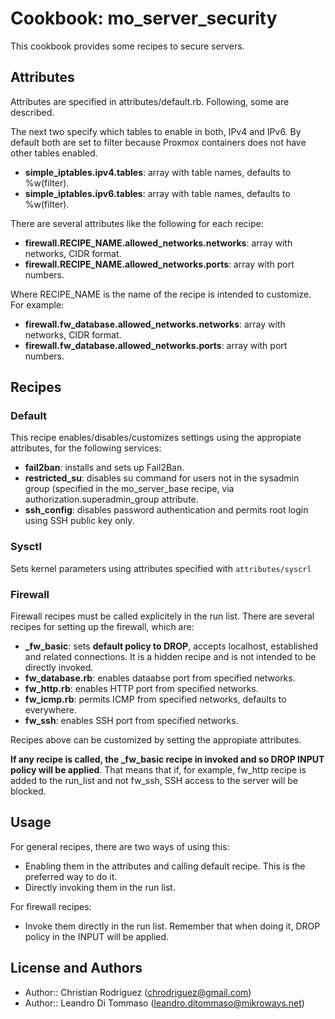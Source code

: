 # Cookbook: mo_server_security

This cookbook provides some recipes to secure servers.

## Attributes

Attributes are specified in attributes/default.rb. Following, some are described.

The next two specify which tables to enable in both, IPv4 and IPv6. By default both are set to
filter because Proxmox containers does not have other tables enabled.

* **simple_iptables.ipv4.tables**: array with table names, defaults to %w(filter).
* **simple_iptables.ipv6.tables**: array with table names, defaults to %w(filter).

There are several attributes like the following for each recipe:
* **firewall.RECIPE_NAME.allowed_networks.networks**: array with networks, CIDR format.
* **firewall.RECIPE_NAME.allowed_networks.ports**: array with port numbers.

Where RECIPE_NAME is the name of the recipe is intended to customize. For example:
* **firewall.fw_database.allowed_networks.networks**: array with networks, CIDR format.
* **firewall.fw_database.allowed_networks.ports**: array with port numbers.

## Recipes

### Default
This recipe enables/disables/customizes settings using the appropiate attributes, for the following services:

* **fail2ban**: installs and sets up Fail2Ban.
* **restricted_su**: disables su command for users not in the sysadmin group (specified in the mo_server_base
  recipe, via authorization.superadmin_group attribute.
* **ssh_config**: disables password authentication and permits root login using SSH public key only.

### Sysctl

Sets kernel parameters using attributes specified with `attributes/syscrl`

### Firewall

Firewall recipes must be called explicitely in the run list. There are several recipes for setting up the
firewall, which are:

* **_fw_basic**: sets **default policy to DROP**, accepts localhost, established and related connections.
  It is a hidden recipe and is not intended to be directly invoked.
* **fw_database.rb**: enables dataabse port from specified networks.
* **fw_http.rb**: enables HTTP port from specified networks.
* **fw_icmp.rb**: permits ICMP from specified networks, defaults to everywhere.
* **fw_ssh**: enables SSH port from specified networks.

Recipes above can be customized by setting the appropiate attributes.

**If any recipe is called, the _fw_basic recipe in invoked and so DROP INPUT policy will be applied**. That means that
if, for example, fw_http recipe is added to the run_list and not fw_ssh, SSH access to the server will be blocked.

## Usage

For general recipes, there are two ways of using this:

* Enabling them in the attributes and calling default recipe. This is the preferred way to do it.
* Directly invoking them in the run list.

For firewall recipes:

* Invoke them directly in the run list. Remember that when doing it, DROP policy in the INPUT will be applied.


## License and Authors

* Author:: Christian Rodriguez (<chrodriguez@gmail.com>)
* Author:: Leandro Di Tommaso (<leandro.ditommaso@mikroways.net>)
